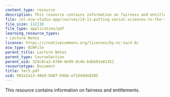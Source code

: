 ```yaml
---
content_type: resource
description: This resource contains information on fairness and entitlements.
file: /ol-ocw-studio-app/courses/14-11-putting-social-sciences-to-the-test-field-experiments-in-economics-spring-2006/901e2a1348ddbb0794bbef164dde8205_lec5.pdf
file_size: 112110
file_type: application/pdf
learning_resource_types:
- Lecture Notes
license: https://creativecommons.org/licenses/by-nc-sa/4.0/
ocw_type: OCWFile
parent_title: Lecture Notes
parent_type: CourseSection
parent_uid: 329c0ca3-6784-8e99-0c4b-bdbb03a02351
resourcetype: Document
title: lec5.pdf
uid: 901e2a13-48dd-bb07-94bb-ef164dde8205
---
```

This resource contains information on fairness and entitlements.